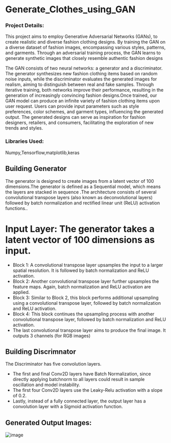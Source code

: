 # Generate_Clothes_using_GAN

### Project Details:
This project aims to employ  Generative Adversarial Networks (GANs), to create realistic and diverse fashion clothing designs. By training the GAN on a diverse dataset of fashion images, encompassing various styles, patterns, and garments. Through an adversarial training process, the GAN learns to generate synthetic images that closely resemble authentic fashion designs

The GAN consists of two neural networks: a generator and a discriminator. The generator synthesizes new fashion clothing items based on random noise inputs, while the discriminator evaluates the generated images for realism, aiming to distinguish between real and fake samples. Through iterative training, both networks improve their performance, resulting in the generation of increasingly convincing fashion designs.Once trained, our GAN model can produce an infinite variety of fashion clothing items upon user request. Users can provide input parameters such as style preferences, color schemes, and garment types, influencing the generated output. The generated designs can serve as inspiration for fashion designers, retailers, and consumers, facilitating the exploration of new trends and styles.

### Libraries Used:
Numpy,Tensorflow,matplotlib,keras

## Building Generator
The generator is designed to create images from a latent vector of 100 dimensions.The generator is defined as a Sequential model, which means the layers are stacked 
in sequence .The architecture consists of several convolutional transpose layers (also known as deconvolutional layers) followed by batch normalization and rectified 
linear unit (ReLU) activation functions.. 
# Input Layer: The generator takes a latent vector of 100 dimensions as input.
- Block 1: A convolutional transpose layer upsamples the input to a larger spatial resolution. It is followed by batch normalization and ReLU activation.
- Block 2: Another convolutional transpose layer further upsamples the feature maps. Again, batch normalization and ReLU activation are applied.
- Block 3: Similar to Block 2, this block performs additional upsampling using a convolutional transpose layer, followed by batch normalization and ReLU activation.
- Block 4: This block continues the upsampling process with another convolutional transpose layer, followed by batch normalization and ReLU activation.
- The last convolutional transpose layer aims to produce the final image. It outputs 3 channels (for RGB images)

## Building Discrimnator

The Discriminator has five convolution layers.
- The first and final Conv2D layers have Batch Normalization, since directly applying batchnorm to all layers could result in sample oscillation and model instability.
- The first four Conv2D layers use the Leaky-Relu activation with a slope of 0.2.
- Lastly, instead of a fully connected layer, the output layer has a convolution layer with a Sigmoid activation function.

## Generated Output Images:
![image](https://github.com/rjaveria/Generate_Clothes_using_GAN/assets/140335140/6a96cd53-ae64-4e68-b9a7-e50b3ed2ae53)



